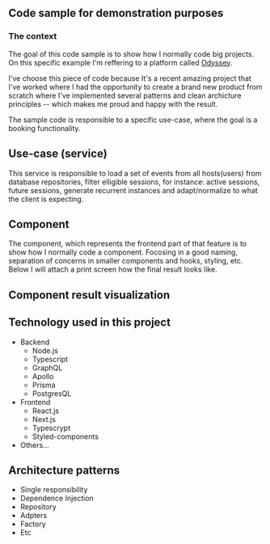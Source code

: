 ## Code sample for demonstration purposes

### The context
The goal of this code sample is to show how I normally code big projects. On this specific example I'm reffering to a platform called [Odyssey](https://www.join-odyssey.com/). 

I've choose this piece of code because It's a recent amazing project that I've worked where I had the opportunity to create a brand new product from scratch where I've implemented several patterns and clean archicture principles -- which makes me proud and happy with the result.

The sample code is responsible to a specific use-case, where the goal is a booking functionality.

## Use-case (service)
This service is responsible to load a set of events from all hosts(users) from database repositories, filter elligible sessions, for instance: active sessions, future sessions, generate recurrent instances and adapt/normalize to what the client is expecting.

## Component
The component, which represents the frontend part of that feature is to show how I normally code a component. Focosing in a good naming, separation of concerns in smaller components and hooks, styling, etc. Below I will attach a print screen how the final result looks like.

## Component result visualization

## Technology used in this project
- Backend
  - Node.js
  - Typescript
  - GraphQL
  - Apollo
  - Prisma
  - PostgresQL
- Frontend
  - React.js
  - Next.js
  - Typescrypt
  - Styled-components
- Others...

## Architecture patterns
- Single responsibility
- Dependence Injection
- Repository
- Adpters
- Factory
- Etc



